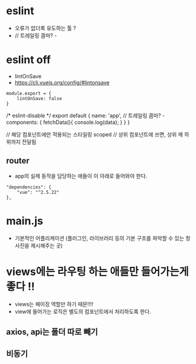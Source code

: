 # eslint 
- 오류가 없더록 유도하는 툴 ?
- // 트레일링 콤마? - 

# eslint off
- lintOnSave
- https://cli.vuejs.org/config/#lintonsave

``` 
module.export = {
    lintOnSave: false
}
``` 


/* eslint-disable */
export default {
  name: 'app',
  // 트레일링 콤마? - 
  components: {
    fetchData(){
      console.log(data);
    }
  }
}


// 해당 컴포넌트에만 적용되는 스타일링 scoped
// 상위 컴포넌트에 쓰면, 상위 께 하위까지 전달됨



## router
- app의 실제 동작을 담당하는 애들이 이 아래로 들어와야 한다. 

```
"dependencies": {
    "vue": "^2.5.22"
},
```
# main.js
- 기본적인 어플리케이션 (플러그인, 라이브러리 등의 기본 구조를 파악할 수 있는 청사진을 제시해주는 곳)


# views에는 라우팅 하는 애들만 들어가는게 좋다 !!
- views는 페이징 역할만 하기 때문!!!!
- view에 들어가는 로직은 별도의 컴포넌트에서 처리하도록 한다. 

## axios, api는 폴더 따로 빼기

## 비동기
